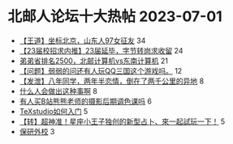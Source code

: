 # 北邮人论坛十大热帖 2023-07-01

- [【王道】坐标北京，山东人97女征友](https://bbs.byr.cn/article/Friends/2041640) 34
- [【23届校招求内推】23届延毕，字节转岗求收留](https://bbs.byr.cn/article/Job/2193262) 24
- [弟弟省排名2500，北邮计算机vs东南计算机](https://bbs.byr.cn/article/Talking/6393982) 21
- [【问题】弱弱的问还有人玩QQ三国这个游戏吗。](https://bbs.byr.cn/article/OnlineGame/47755) 12
- [【发泄】八年同学，两年半恋情，倒在了两千公里的异地](https://bbs.byr.cn/article/Feeling/3201644) 8
- [什么人会做出这种事啊](https://bbs.byr.cn/article/Picture/3344824) 8
- [有人买B站熊熊老师的摄影后期调色课吗](https://bbs.byr.cn/article/Photo/275881) 6
- [TeXstudio如何入门](https://bbs.byr.cn/article/Paper/47827) 5
- [【转】超神准！星座小王子独创的新型占卜、來一起試玩一下！](https://bbs.byr.cn/article/Constellations/326533) 5
- [保研外校](https://bbs.byr.cn/article/AimGraduate/1224522) 3


